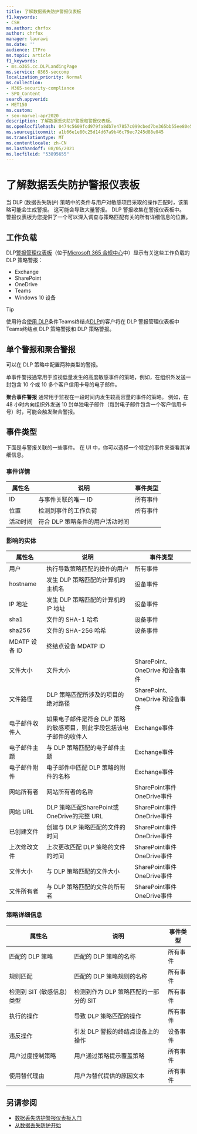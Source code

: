 ```yaml
---
title: 了解数据丢失防护警报仪表板
f1.keywords:
- CSH
ms.author: chrfox
author: chrfox
manager: laurawi
ms.date: ''
audience: ITPro
ms.topic: article
f1_keywords:
- ms.o365.cc.DLPLandingPage
ms.service: O365-seccomp
localization_priority: Normal
ms.collection:
- M365-security-compliance
- SPO_Content
search.appverid:
- MET150
ms.custom:
- seo-marvel-apr2020
description: 了解数据丢失防护警报和警报仪表板。
ms.openlocfilehash: 0474c5609fcd979fa8db7e47857c099cbed7be365bb55ee80e507ad3375da660
ms.sourcegitcommit: a1b66e1e80c25d14d67a9b46c79ec7245d88e045
ms.translationtype: MT
ms.contentlocale: zh-CN
ms.lasthandoff: 08/05/2021
ms.locfileid: "53895655"
---
```

# <a name="learn-about-the-data-loss-prevention-alerts-dashboard"></a>了解数据丢失防护警报仪表板

当 DLP (数据丢失防护) 策略中的条件与用户对敏感项目采取的操作匹配时，该策略可能会生成警报。 这可能会导致大量警报。 DLP 警报收集在警报仪表板中。 警报仪表板为您提供了一个可以深入调查与策略匹配有关的所有详细信息的位置。  

<!-- [Microsoft 365 compliance center](https://compliance.microsoft.com/)-->

## <a name="workloads"></a>工作负载

DLP[警报管理仪表板](https://compliance.microsoft.com/datalossprevention?viewid=dlpalerts)（位于[Microsoft 365 合规中心](https://compliance.microsoft.com/)中）显示有关这些工作负载的 DLP 策略警报：

- Exchange
- SharePoint
- OneDrive
- Teams
- Windows 10 设备 

> [!TIP]
> 使用符合[使用 DLP](endpoint-dlp-learn-about.md)条件Teams终结点[DLP](dlp-microsoft-teams.md)的客户将在 DLP 警报管理仪表板中Teams终结点 DLP 策略警报和 DLP 策略警报。

## <a name="single-alert-and-aggregate-alert"></a>单个警报和聚合警报

可以在 DLP 策略中配置两种类型的警报。

单事件警报通常用于监视低量发生的高度敏感事件的策略，例如，在组织外发送一封包含 10 个或 10 多个客户信用卡号的电子邮件。

**聚合事件警报** 通常用于监视在一段时间内发生较高容量的事件的策略。 例如，在 48 小时内向组织外发送 10 封单独电子邮件（每封电子邮件包含一个客户信用卡号）时，可能会触发聚合警报。

## <a name="types-of-events"></a>事件类型

下面是与警报关联的一些事件。 在 UI 中，你可以选择一个特定的事件来查看其详细信息。 

### <a name="event-details"></a>事件详情

|属性名  |说明  |事件类型  |
|---------|---------|---------|
|ID |与事件关联的唯一 ID |所有事件 |
|位置 |检测到事件的工作负荷|所有事件 |
|活动时间     |符合 DLP 策略条件的用户活动时间 |

### <a name="impacted-entities"></a>影响的实体

|属性名 |说明| 事件类型|
|---------|---------|---------|
|用户 | 执行导致策略匹配的操作的用户 | 所有事件|
|hostname | 发生 DLP 策略匹配的计算机的主机名 | 设备事件|
|IP 地址 | 发生 DLP 策略匹配的计算机的 IP 地址 | 设备事件|
|sha1 |文件的 SHA-1 哈希 | 设备事件|
|sha256 | 文件的 SHA-256 哈希 | 设备事件|
|MDATP 设备 ID | 终结点设备 MDATP ID|
|文件大小 | 文件大小| SharePoint、OneDrive 和设备事件|
|文件路径 | DLP 策略匹配所涉及的项目的绝对路径 | SharePoint、OneDrive 和设备事件|
|电子邮件收件人 |如果电子邮件是符合 DLP 策略的敏感项目，则此字段包括该电子邮件的收件人| Exchange事件|
|电子邮件主题 |与 DLP 策略匹配的电子邮件主题 |Exchange事件|
|电子邮件附件 | 电子邮件中匹配 DLP 策略的附件的名称| Exchange事件|
|网站所有者 |网站所有者的名称| SharePoint事件OneDrive事件|
|网站 URL |DLP 策略匹配SharePoint或OneDrive的完整 URL |SharePoint事件OneDrive事件|
|已创建文件 |创建与 DLP 策略匹配的文件的时间 |SharePoint事件OneDrive事件|
|上次修改文件 | 上次更改匹配 DLP 策略的文件的时间 | SharePoint事件OneDrive事件|
|文件大小 | 与 DLP 策略匹配的文件大小 |SharePoint事件OneDrive事件|
|文件所有者 |与 DLP 策略匹配的文件的所有者 |SharePoint事件OneDrive事件|  

### <a name="policy-details"></a>策略详细信息

|属性名 |说明 |事件类型 |
|---------|---------|---------|
|匹配的 DLP 策略 |匹配的 DLP 策略的名称 |所有事件|
|规则匹配 |匹配的 DLP 策略规则的名称 |所有事件|
|检测到 SIT (敏感信息) 类型|检测到作为 DLP 策略匹配的一部分的 SIT |所有事件|
|执行的操作 |导致 DLP 策略匹配的操作| 所有事件|
|违反操作 | 引发 DLP 警报的终结点设备上的操作| 设备事件 | 
|用户过度控制策略 |用户通过策略提示覆盖策略 | 所有事件|
|使用替代理由 |用户为替代提供的原因文本 | 所有事件|   

## <a name="see-also"></a>另请参阅

- [数据丢失防护警报仪表板入门](dlp-alerts-dashboard-get-started.md)
- [从数据丢失防护开始](create-test-tune-dlp-policy.md#where-to-start-with-data-loss-prevention)